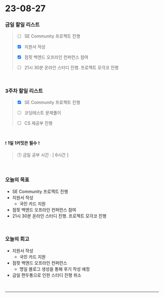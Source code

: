 # 23-08-27
### 금일 할일 리스트
> - [ ]  SE Community 프로젝트 진행
>
> - [x]  지원서 작성
>
> - [x]  점핏 백엔드 오프라인 컨퍼런스 참여
>
> - [ ]  21시 30분 온라인 스터디 진행. 프로젝트 모각코 진행



<br/>

### 3주차 할일 리스트  
> - [x]  SE Community 프로젝트 진행
>
> - [ ]  코딩테스트 문제풀이
>
> - [ ]  CS 재공부 진행

<br/>

❗ **1일 1커밋은 필수** ❗
> 🕒 금일 공부 시간 : [ 6시간 ]
  
<br/>

### 오늘의 목표
- SE Community 프로젝트 진행
- 지원서 작성
    - 국민 카드 지원 
- 점핏 백엔드 오프라인 컨퍼런스 참여
- 21시 30분 온라인 스터디 진행. 프로젝트 모각코 진행


<br>

### 오늘의 회고
- 지원서 작성
    - 국민 카드 지원 
- 점핏 백엔드 오프라인 컨퍼런스
    - 명일 블로그 생성을 통해 후기 작성 예정
- 금일 편두통으로 인한 스터디 진행 취소


<br/>

------------  
